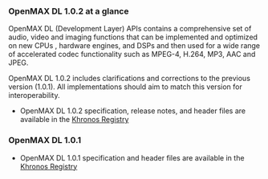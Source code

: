 ### OpenMAX DL 1.0.2 at a glance

OpenMAX DL (Development Layer) APIs contains a comprehensive set of audio, video and imaging functions that can be implemented and optimized on new CPUs , hardware engines, and DSPs and then used for a wide range of accelerated codec functionality such as MPEG-4, H.264, MP3, AAC and JPEG.

OpenMAX DL 1.0.2 includes clarifications and corrections to the previous version (1.0.1). All implementations should aim to match this version for interoperability.

*   OpenMAX DL 1.0.2 specification, release notes, and header files are available in the [Khronos Registry](/registry/omxdl/)

### OpenMAX DL 1.0.1

*   OpenMAX DL 1.0.1 specification and header files are available in the [Khronos Registry](/registry/omxdl/)